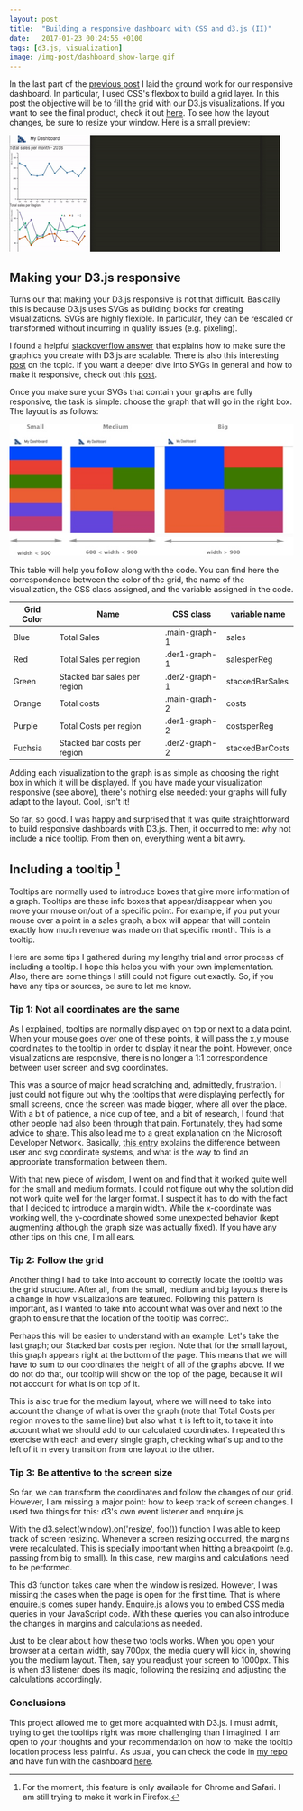 ```yaml
---
layout: post
title:  "Building a responsive dashboard with CSS and d3.js (II)"
date:   2017-01-23 00:24:55 +0100
tags: [d3.js, visualization]
image: /img-post/dashboard_show-large.gif
---
```


In the last part of the [previous post](http://jose-coto.com/resp-dashboard) I laid the ground work for our responsive dashboard. In particular, I used CSS's flexbox to build a grid layer. In this post the objective will be to fill the grid with our D3.js visualizations. If you want to see the final product, check it out [here](https://cdn.rawgit.com/jlcoto/visualizations/2476023a/dashboard/dashboard_final/index.html). To see how the layout changes, be sure to resize your window. Here is a small preview:

<div class="row img-spacing">
  <img src="/img-post/dashboard_show-large.gif" class="enlarge-img img-position img-fluid" alt="Dashboard resizing">
</div>

## Making your D3.js responsive

Turns our that making your D3.js responsive is not that difficult. Basically this is because D3.js uses SVGs as building blocks for creating visualizations. SVGs are highly flexible. In particular, they can be rescaled or transformed without incurring in quality issues (e.g. pixeling).

I found a helpful [stackoverflow answer](http://stackoverflow.com/questions/9400615/whats-the-best-way-to-make-a-d3-js-visualisation-layout-responsive) that explains how to make sure the graphics you create with D3.js are scalable. There is also this interesting [post](https://www.safaribooksonline.com/blog/2014/02/17/building-responsible-visualizations-d3-js/) on the topic. If you want a deeper dive into SVGs in general and how to make it responsive, check out this [post](https://css-tricks.com/scale-svg/).

Once you make sure your SVGs that contain your graphs are fully responsive, the task is simple: choose the graph that will go in the right box. The layout is as follows:

<div class="row img-spacing">
  <img src="/img-post/layout_template-wide-large.jpg" class="enlarge-img img-position img-fluid" alt="Dashboard layout for different screen widths">
</div>

This table will help you follow along with the code. You can find here the correspondence between the color of the grid, the name of the visualization, the CSS class assigned, and the variable assigned in the code.

<div class="row justify-content-center">
    <div class="col-10 text-center">
        <table class="table table-striped">
            <thead class="table-columns">
                <th>Grid Color</th>
                <th>Name</th>
                <th>CSS class</th>
                <th>variable name</th>
            </thead>
            <tbody class="table-content">
            <tr>
              <td>Blue</td>
              <td>Total Sales</td>
              <td>.main-graph-1</td>
              <td>sales</td>
            </tr>
            <tr>
              <td>Red</td>
              <td>Total Sales per region</td>
              <td>.der1-graph-1</td>
              <td>salesperReg</td>
            </tr>
            <tr>
              <td>Green</td>
              <td>Stacked bar sales per region</td>
              <td>.der2-graph-1</td>
              <td>stackedBarSales</td>
            </tr>
            <tr>
              <td>Orange</td>
              <td>Total costs</td>
              <td>.main-graph-2</td>
              <td>costs</td>
            </tr>
            <tr>
              <td>Purple</td>
              <td>Total Costs per region</td>
              <td>.der1-graph-2</td>
              <td>costsperReg</td>
            </tr>
            <tr>
              <td>Fuchsia</td>
              <td>Stacked bar costs per region</td>
              <td>.der2-graph-2</td>
              <td>stackedBarCosts</td>
            </tr>
            </tbody>
        </table>
    </div>
</div>

Adding each visualization to the graph is as simple as choosing the right box in which it will be displayed. If you have made your visualization responsive (see above), there's nothing else needed: your graphs will fully adapt to the layout. Cool, isn't it!

So far, so good. I was happy and surprised that it was quite straightforward to build responsive dashboards with D3.js. Then, it occurred to me: why not include a nice tooltip. From then on, everything went a bit awry.

## Including a tooltip [^footnote]
[^footnote]: For the moment, this feature is only available for Chrome and Safari. I am still trying to make it work in Firefox.

Tooltips are normally used to introduce boxes that give more information of a graph. Tooltips are these info boxes that appear/disappear when you move your mouse on/out of a specific point. For example, if you put your mouse over a point in a sales graph, a box will appear that will contain exactly how much revenue was made on that specific month. This is a tooltip.

Here are some tips I gathered during my lengthy trial and error process of including a tooltip. I hope this helps you with your own implementation. Also, there are some things I still could not figure out exactly. So, if you have any tips or sources, be sure to let me know.

### Tip 1: Not all coordinates are the same

As I explained, tooltips are normally displayed on top or next to a data point. When your mouse goes over one of these points, it will pass the x,y mouse coordinates to the tooltip in order to display it near the point. However, once visualizations are responsive, there is no longer a 1:1 correspondence between user screen and svg coordinates.

This was a source of major head scratching and, admittedly, frustration. I just could not figure out why the tooltips that were displaying perfectly for small screens, once the screen was made bigger, where all over the place. With a bit of patience, a nice cup of tee, and a bit of research, I found that other people had also been through that pain. Fortunately, they had some advice to [share](http://stackoverflow.com/questions/26049488/how-to-get-absolute-coordinates-of-object-inside-a-g-group). This also lead me to a great explanation on the Microsoft Developer Network. Basically, [this entry](https://msdn.microsoft.com/en-us/library/hh535760(v=vs.85).aspx) explains the difference between user and svg coordinate systems, and what is the way to find an appropriate transformation between them.

With that new piece of wisdom, I went on and find that it worked quite well for the small and medium formats. I could not figure out why the solution did not work quite well for the larger format. I suspect it has to do with the fact that I decided to introduce a margin width. While the x-coordinate was working well, the y-coordinate showed some unexpected behavior (kept augmenting although the graph size was actually fixed). If you have any other tips on this one, I'm all ears.

### Tip 2: Follow the grid

Another thing I had to take into account to correctly locate the tooltip was the grid structure. After all, from the small, medium and big layouts there is a change in how visualizations are featured. Following this pattern is important, as I wanted to take into account what was over and next to the graph to ensure that the location of the tooltip was correct.

Perhaps this will be easier to understand with an example. Let's take the last graph; our Stacked bar costs per region. Note that for the small layout, this graph appears right at the bottom of the page. This means that we will have to sum to our coordinates the height of all of the graphs above. If we do not do that, our tooltip will show on the top of the page, because it will not account for what is on top of it.

This is also true for the medium layout, where we will need to take into account the change of what is over the graph (note that Total Costs per region moves to the same line) but also what it is left to it, to take it into account what we should add to our calculated coordinates. I repeated this exercise with each and every single graph, checking what's up and to the left of it in every transition from one layout to the other.

### Tip 3: Be attentive to the screen size

So far, we can transform the coordinates and follow the changes of our grid. However, I am missing a major point: how to keep track of screen changes. I used two things for this: d3's own event listener and enquire.js.

With the d3.select(window).on('resize', foo()) function I was able to keep track of screen resizing. Whenever a screen resizing occurred, the margins were recalculated. This is specially important when hitting a breakpoint (e.g. passing from big to small). In this case, new margins and calculations need to be performed.

 This d3 function takes care when the window is resized. However, I was missing the cases when the page is open for the first time.  That is where [enquire.js](http://wicky.nillia.ms/enquire.js/) comes super handy. Enquire.js allows you to embed CSS media queries in your JavaScript code. With these queries you can also introduce the changes in margins and calculations as needed.

 Just to be clear about how these two tools works. When you open your browser at a certain width, say 700px, the media query will kick in, showing you the medium layout. Then, say you readjust your screen to 1000px. This is when d3 listener does its magic, following the resizing and adjusting the calculations accordingly.

### Conclusions

This project allowed me to get more acquainted with D3.js. I must admit, trying to get the tooltips right was more challenging than I imagined. I am open to your thoughts and your recommendation on how to make the tooltip location process less painful. As usual, you can check the code in [my repo](https://github.com/jlcoto/visualizations/tree/master/dashboard/dashboard_final) and have fun with the dashboard [here](https://htmlpreview.github.io/?https://github.com/jlcoto/visualizations/blob/master/dashboard/dashboard_final/index.html).



















